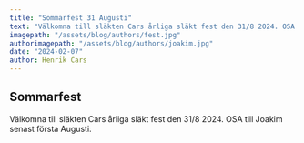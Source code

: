 ```yaml
---
title: "Sommarfest 31 Augusti"
text: "Välkomna till släkten Cars årliga släkt fest den 31/8 2024. OSA till Joakim senast första Augusti."
imagepath: "/assets/blog/authors/fest.jpg"
authorimagepath: "/assets/blog/authors/joakim.jpg"
date: "2024-02-07"
author: Henrik Cars
---
```


## Sommarfest

Välkomna till släkten Cars årliga släkt fest den 31/8 2024. OSA till Joakim senast första Augusti.
